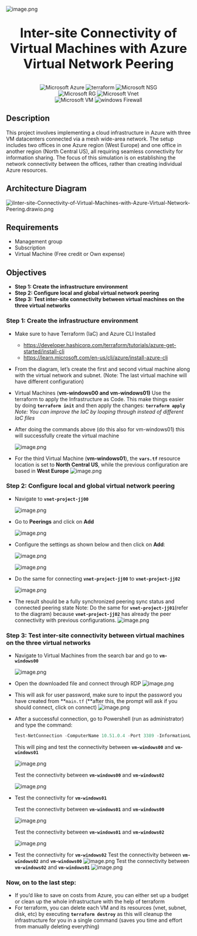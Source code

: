 ![image.png](images/cover.png)

<h1 align="center" style="display: block; font-size: 2.5em; font-weight: bold; margin-block-start: 1em; margin-block-end: 1em;">
Inter-site Connectivity of Virtual Machines with Azure Virtual Network Peering
</h1>

<div align="center">
    <img src="https://img.shields.io/badge/Microsoft-Azure-blue?style=for-the-badge" alt="Microsoft Azure">
    <img src="https://img.shields.io/badge/HashiCorp-Terraform-purple?style=for-the-badge" alt="terraform">
    <img src="https://img.shields.io/badge/Microsoft-Network_Security_Group-47e5ff?style=for-the-badge" alt="Microsoft NSG"><br>
    <img src="https://img.shields.io/badge/Microsoft-Resource_Group-47e5ff?style=for-the-badge" alt="Microsoft RG">
    <img src="https://img.shields.io/badge/Microsoft-Virtual_Networks-93bf61?style=for-the-badge" alt="Microsoft Vnet"><br>
    <img src="https://img.shields.io/badge/Microsoft-Virtual_Machines-70e2fe?style=for-the-badge" alt="Microsoft VM">
    <img src="https://img.shields.io/badge/Windows-Firewall-red?style=for-the-badge" alt="windows Firewall">
</div>

## Description

This project involves implementing a cloud infrastructure in Azure with three VM datacenters connected via a mesh wide-area network. The setup includes two offices in one Azure region (West Europe) and one office in another region (North Central US), all requiring seamless connectivity for information sharing. The focus of this simulation is on establishing the network connectivity between the offices, rather than creating individual Azure resources.

## Architecture Diagram

![iInter-site-Connectivity-of-Virtual-Machines-with-Azure-Virtual-Network-Peering.drawio.png](images/Inter-site-Connectivity-of-Virtual-Machines-with-Azure-Virtual-Network-Peering.drawio.png)

## Requirements

- Management group
- Subscription
- Virtual Machine (Free credit or Own expense)

## Objectives

- **Step 1: Create the infrastructure environment**
- **Step 2: Configure local and global virtual network peering**
- **Step 3: Test inter-site connectivity between virtual machines on the three virtual networks**

### Step 1: Create the infrastructure environment

- Make sure to have Terraform (IaC) and Azure CLI Installed

  - https://developer.hashicorp.com/terraform/tutorials/azure-get-started/install-cli
  - https://learn.microsoft.com/en-us/cli/azure/install-azure-cli

- From the diagram, let’s create the first and second virtual machine along with the virtual network and subnet. (Note: The last virtual machine will have different configuration)

- Virtual Machines (**vm-windows00 and vm-windows01)**
  Use the terraform to apply the Infrastructure as Code. This make things easier by doing **`terraform init`** and then apply the changes: **`terraform apply`**
  _Note: You can improve the IaC by looping through instead of different IaC files_
- After doing the commands above (do this also for vm-windows01) this will successfully create the virtual machine

  ![image.png](images/image.png)

- For the third Virtual Machine (**vm-windows01**), the **`vars.tf`** resource location is set to **North Central US**, while the previous configuration are based in **West Europe**
  ![image.png](images/image%201.png)

### Step 2: **Configure local and global virtual network peering**

- Navigate to **`vnet-project-jj00`**

  ![image.png](images/image%202.png)

- Go to **Peerings** and click on **Add**

  ![image.png](images/image%203.png)

- Configure the settings as shown below and then click on **Add**:

  ![image.png](images/image%204.png)

  ![image.png](images/image%205.png)

- Do the same for connecting **`vnet-project-jj00`** to **`vnet-project-jj02`**

  ![image.png](images/image%206.png)

- The result should be a fully synchronized peering sync status and connected peering state
  Note: Do the same for **`vnet-project-jj01`**(refer to the diagram) because **`vnet-project-jj02`** has already the peer connectivity with previous configurations.
  ![image.png](images/image%207.png)

### Step 3: **Test inter-site connectivity between virtual machines on the three virtual networks**

- Navigate to Virtual Machines from the search bar and go to **`vm-windows00`**

  ![image.png](images/image%208.png)

- Open the downloaded file and connect through RDP
  ![image.png](images/image%209.png)
- This will ask for user password, make sure to input the password you have created from **`main.tf` (**after this, the prompt will ask if you should connect, click on connect)
  ![image.png](images/image%2010.png)
- After a successful connection, go to Powershell (run as administrator) and type the command:

  ```powershell
  Test-NetConnection -ComputerName 10.51.0.4 -Port 3389 -InformationLevel 'Detailed'
  ```

  This will ping and test the connectivity between **`vm-windows00`** and **`vm-windows01`**

  ![image.png](images/image%2011.png)

  Test the connectivity between **`vm-windows00`** and **`vm-windows02`**

  ![image.png](images/image%2012.png)

- Test the connectivity for **`vm-windows01`**

  Test the connectivity between **`vm-windows01`** and **`vm-windows00`**

  ![image.png](images/image%2013.png)

  Test the connectivity between **`vm-windows01`** and **`vm-windows02`**

  ![image.png](images/image%2014.png)

- Test the connectivity for **`vm-windows02`**
  Test the connectivity between **`vm-windows02`** and **`vm-windows00`**
  ![image.png](images/image%2015.png)
  Test the connectivity between **`vm-windows02`** and **`vm-windows01`**
  ![image.png](images/image%2016.png)

### Now, on to the last step:

- If you’d like to save on costs from Azure, you can either set up a budget or clean up the whole infrastructure with the help of terraform
- For terraform, you can delete each VM and its resources (vnet, subnet, disk, etc) by executing **`terraform destroy`** as this will cleanup the infrastructure for you in a single command (saves you time and effort from manually deleting everything)
